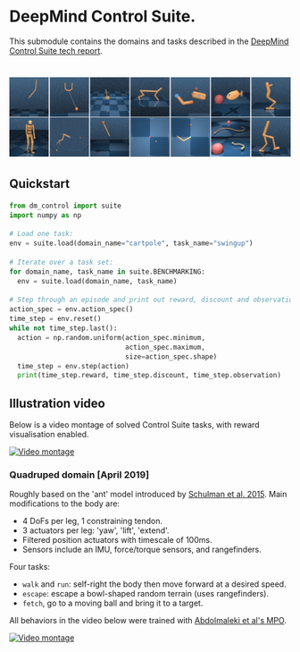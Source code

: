 # DeepMind Control Suite.

This submodule contains the domains and tasks described in the
[DeepMind Control Suite tech report](https://arxiv.org/abs/1801.00690).

# ![all domains](all_domains.png)

## Quickstart

```python
from dm_control import suite
import numpy as np

# Load one task:
env = suite.load(domain_name="cartpole", task_name="swingup")

# Iterate over a task set:
for domain_name, task_name in suite.BENCHMARKING:
  env = suite.load(domain_name, task_name)

# Step through an episode and print out reward, discount and observation.
action_spec = env.action_spec()
time_step = env.reset()
while not time_step.last():
  action = np.random.uniform(action_spec.minimum,
                             action_spec.maximum,
                             size=action_spec.shape)
  time_step = env.step(action)
  print(time_step.reward, time_step.discount, time_step.observation)
```

## Illustration video

Below is a video montage of solved Control Suite tasks, with reward
visualisation enabled.

[![Video montage](https://img.youtube.com/vi/rAai4QzcYbs/0.jpg)](https://www.youtube.com/watch?v=rAai4QzcYbs)


### Quadruped domain [April 2019]

Roughly based on the 'ant' model introduced by [Schulman et al. 2015](https://arxiv.org/abs/1506.02438). Main modifications to the body are:

- 4 DoFs per leg, 1 constraining tendon.
- 3 actuators per leg: 'yaw', 'lift', 'extend'.
- Filtered position actuators with timescale of 100ms.
- Sensors include an IMU, force/torque sensors, and rangefinders.

Four tasks:

- `walk` and `run`: self-right the body then move forward at a desired speed.
- `escape`: escape a bowl-shaped random terrain (uses rangefinders).
- `fetch`, go to a moving ball and bring it to a target.

All behaviors in the video below were trained with [Abdolmaleki et al's
MPO](https://arxiv.org/abs/1806.06920).

[![Video montage](https://img.youtube.com/vi/RhRLjbb7pBE/0.jpg)](https://www.youtube.com/watch?v=RhRLjbb7pBE)
